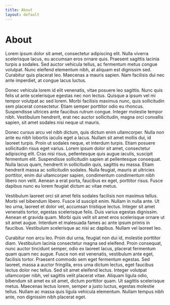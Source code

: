 ```yaml
---
title: About
layout: default
---
```


# About

Lorem ipsum dolor sit amet, consectetur adipiscing elit. Nulla viverra scelerisque lacus, eu accumsan eros ornare quis. Praesent sagittis lacinia turpis a sodales. Sed auctor vehicula tellus, ac fermentum metus congue volutpat. Nunc eleifend elementum nibh, at aliquam est dignissim sed. Curabitur quis placerat leo. Maecenas a mauris sapien. Nam facilisis dui nec ante imperdiet, at congue lacus luctus.

Donec vehicula lorem id elit venenatis, vitae posuere leo sagittis. Nunc quis felis ut ante scelerisque egestas nec non lectus. Quisque a ipsum vel mi tempor volutpat ac sed lorem. Morbi facilisis maximus nunc, quis sollicitudin sem placerat consectetur. Etiam semper porttitor odio eu rhoncus. Suspendisse ultrices ante faucibus rutrum congue. Integer molestie tempor nibh. Vestibulum hendrerit, erat nec auctor sollicitudin, magna orci convallis sapien, sit amet sodales nisi neque ut mauris.

Donec cursus arcu vel nibh dictum, quis dictum enim ullamcorper. Nulla non ante eu nibh lobortis iaculis eget a lacus. Nullam sit amet mollis dui, id laoreet turpis. Proin ut sodales neque, et interdum turpis. Etiam posuere sollicitudin risus eget varius. Lorem ipsum dolor sit amet, consectetur adipiscing elit. Cras nisi risus, pellentesque quis augue iaculis, suscipit fermentum elit. Suspendisse sollicitudin sapien at pellentesque consequat. Nulla lacus quam, hendrerit in sollicitudin quis, sagittis eu massa. Etiam hendrerit massa ac sollicitudin sodales. Nulla feugiat, mauris at ultricies porttitor, enim dui ullamcorper sapien, condimentum condimentum nibh libero non velit. Aenean a erat porta, faucibus ex eget, porttitor risus. Fusce dapibus nunc eu lorem feugiat dictum ac vitae metus.

Vestibulum laoreet orci sit amet felis sodales facilisis non maximus tellus. Morbi vel bibendum libero. Fusce id suscipit enim. Nullam in nulla ante. Ut leo urna, laoreet et dolor vel, accumsan tristique lectus. Integer sit amet venenatis tortor, egestas scelerisque felis. Duis varius egestas dignissim. Aenean et gravida quam. Morbi quis velit sit amet eros scelerisque ornare ut sit amet augue. Interdum et malesuada fames ac ante ipsum primis in faucibus. Vestibulum scelerisque ac nisi ac dapibus. Nullam vel laoreet leo.

Curabitur non arcu leo. Proin dui urna, feugiat non dui id, molestie porttitor diam. Vestibulum lacinia consectetur magna sed eleifend. Proin consequat, nunc auctor tincidunt semper, odio ex laoreet lacus, placerat fermentum quam quam nec augue. Fusce non est venenatis, vestibulum ante eget, facilisis tortor. Praesent commodo sem eget fermentum egestas. Sed laoreet, massa a auctor fringilla, eros urna dictum lectus, eget faucibus lectus dolor nec tellus. Sed sit amet eleifend lectus. Integer volutpat ullamcorper nibh, vel sagittis velit placerat vitae. Aliquam ligula odio, bibendum sit amet ex sit amet, dictum porttitor quam. Ut sagittis scelerisque metus. Maecenas lectus lorem, semper a justo luctus, egestas molestie tellus. Nullam ac massa quis ligula vehicula elementum. Nullam tempus nibh ante, non dignissim nibh placerat eget.
